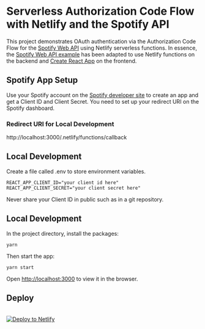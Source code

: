# Serverless Authorization Code Flow with Netlify and the Spotify API

This project demonstrates OAuth authentication via the Authorization Code Flow for the [Spotify Web API](https://developer.spotify.com/documentation/web-api/) using Netlify serverless functions. In essence, the [Spotify Web API example](https://github.com/spotify/web-api-auth-examples) has been adapted to use Netlify functions on the backend and [Create React App](https://github.com/facebook/create-react-app) on the frontend.

## Spotify App Setup

Use your Spotify account on the [Spotify developer site](https://developer.spotify.com) to create an app and get a Client ID and Client Secret. You need to set up your redirect URI on the Spotify dashboard.

### Redirect URI for Local Development

http://localhost:3000/.netlify/functions/callback

## Local Development

Create a file called .env to store environment variables.

    REACT_APP_CLIENT_ID="your client id here"
    REACT_APP_CLIENT_SECRET="your client secret here"

Never share your Client ID in public such as in a git repository.

## Local Development

In the project directory, install the packages:

    yarn

Then start the app:

    yarn start

Open [http://localhost:3000](http://localhost:3000) to view it in the browser.

## Deploy

<br />
<a href="https://app.netlify.com/start/deploy?repository=https://github.com/JonoMacC/fast-tracks">
<img src="https://www.netlify.com/img/deploy/button.svg" alt="Deploy to Netlify" />
</a>
